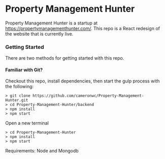 # Property Management Hunter
Property Management Hunter is a startup at https://propertymanagementhunter.com/. This repo is a React redesign of the website that is currently live.

### Getting Started

There are two methods for getting started with this repo.

#### Familiar with Git?
Checkout this repo, install dependencies, then start the gulp process with the following:

```
> git clone https://github.com/cameronwc/Property-Management-Hunter.git
> cd Property-Management-Hunter/backend
> npm install
> npm start
```
Open a new terminal
```
> cd Property-Management-Hunter
> npm install
> npm start
```

Requirements:
Node and Mongodb